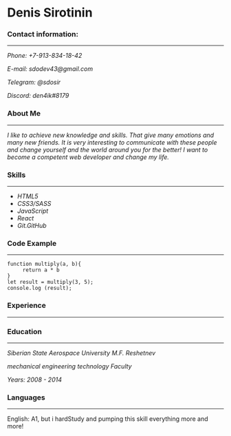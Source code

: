 # Denis Sirotinin

### Contact information:
***
_Phone: +7-913-834-18-42_

_E-mail: sdodev43@gmail.com_

_Telegram: @sdosir_

_Discord: den4ik#8179_
### About Me
***
_I like to achieve new knowledge and skills. That give many emotions and many new friends. It is very interesting to communicate with these people and change yourself and the world around you for the better! I want to become a competent web developer and change my life._
### Skills
***
* _HTML5_
* _CSS3/SASS_
* _JavaScript_ 
* _React_
* _Git.GitHub_
### Code Example
***
```
function multiply(a, b){
	 return	a * b
}
let result = multiply(3, 5);
console.log (result);
```
### Experience
***
### Education
***
_Siberian State Aerospace University M.F. Reshetnev_

_mechanical engineering technology Faculty_

_Years: 2008 - 2014_
### Languages
***
English: A1, but i hardStudy and pumping this skill everything more and more!